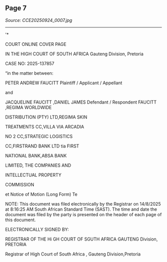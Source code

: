## Page 7

*Source: CCE20250924_0007.jpg*

---

'*

COURT ONLINE COVER PAGE

IN THE HIGH COURT OF SOUTH AFRICA
Gauteng Division, Pretoria

CASE NO: 2025-137857

“in the matter between:

PETER ANDREW FAUCITT Plaintiff / Applicant / Appellant

and

JACQUELINE FAUCITT ,DANIEL JAMES Defendant / Respondent
FAUCITT ,REGIMA WORLDWIDE

DISTRIBUTION (PTY) LTD,REGIMA SKIN

TREATMENTS CC,VILLA VIA ARCADIA

NO 2 CC,STRATEGIC LOGISTICS

CC,FIRSTRAND BANK LTD tia FIRST

NATIONAL BANK,ABSA BANK

LIMITED, THE COMPANIES AND

INTELLECTUAL PROPERTY

COMMISSION

et
Notice of Motion (Long Form)
Te

NOTE: This document was filed electronically by the Registrar on 14/8/2025
at 8:16:25 AM South African Standard Time (SAST). The time and date
the document was filed by the party is presented on the header of each
page of this document.

ELECTRONICALLY SIGNED BY:

REGISTRAR OF THE Hi GH COURT OF SGUTH AFRICA
GAUTENG Division,
PRETORIA

Registrar of High Court of South
Africa , Gauteng Division,Pretoria